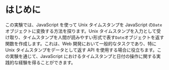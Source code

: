 # はじめに

この実験では、JavaScript を使って Unix タイムスタンプを JavaScript の`Date`オブジェクトに変換する方法を探ります。Unix タイムスタンプを入力として受け取り、タイムスタンプを人間が読みやすい形式で表す`Date`オブジェクトを返す関数を作成します。これは、Web 開発において一般的なタスクであり、特に Unix タイムスタンプをデータとして返す API を使用する場合に役立ちます。この実験を通じて、JavaScript におけるタイムスタンプと日付の操作に関する実践的な経験を得ることができます。
